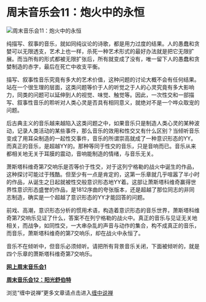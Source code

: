 周末音乐会11：炮火中的永恒
====





![周末音乐会11：炮火中的永恒](http://simg.sinajs.cn/blog7style/images/common/sg_trans.gif)



纯描写、叙事的音乐，就如同纯议论的诗歌，都是用力过度的结果。人的愚蠢和贪婪可以无限透支，艺术上也一样，杀死一种艺术形式的最好办法就是把它无限扩展。而当所有的形式都被无限扩张后，所有就变成了没有，唯一留下人的愚蠢和贪婪制造的赤字，最后在死亡中收支平衡。

描写、叙事性音乐究竟有多大的艺术价值，这种问题的讨论大概不会有任何结果。站在一个很生理的层面，这类问题等价于人的听觉之于人的心灵究竟有多大影响力，同类的问题可以延伸到人的视觉、味觉、触觉等。因此，一次性交和一部描写、叙事性音乐的聆听对人类心灵是否具有相同意义，就绝对不是一个哗众取宠的问题。

后古典主义的音乐越来越陷入这类问题之中，如果音乐只是制造人类心灵的某种波动，记录人类活动的某些事件，那么音乐的效用和性交又有什么区别？当倾听音乐变成了用耳朵制造的一起性交事件，音乐的所谓崇高就成了一种意识形态的YY。而真正的音乐，是超越YY的。那种等同于性交的音乐，只是音响而已。音乐从来都相关地无关于耳膜的震动，音响能制造的情绪，与音乐无关。

萧斯塔科维奇第7交响乐是否等价于性交，对于这列宁格勒的战火中诞生的作品，这种探讨可能过于残酷。但至少有一点是肯定的，这第一乐章就几乎喧嚣了半小时的作品，从诞生之日起就被性交般意识形态地YY着。这部让萧斯塔科维奇赢得世界性意识形态盛誉的作品，是1812序曲的夸张版本，还是超越了那位同志的非同志制造，确实是一个超越了意识形态的YY才能回答的问题。

前戏、高潮，意识形态分析的惯用术语，构造着意识形态的音乐世界，萧斯塔科维奇第7交响乐见证了什么，答案不在列宁格勒的战火中。真正的音乐与见证无关地相关，而战争，如同性交，一大串杂乱的声音与动作的集合，构不成真正的音乐，而音乐，萧斯塔科维奇的第7交响乐，却在战火中永恒了。

音乐不在倾听中，但音乐必须倾听。请把所有背景音乐关闭，下面被倾听的，就是四个乐章的萧斯塔科维奇第7交响乐。

[**网上周末音乐会1**](http://blog.sina.com.cn/u/486e105c0100056e)

[**周末音乐会12：阳光舒伯特**](http://blog.sina.com.cn/u/486e105c010006is)

浏览“缠中说禅”更多文章请点击进入[缠中说禅](http://blog.sina.com.cn/m/chzhshch)
